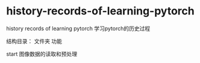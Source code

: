 # history-records-of-learning-pytorch
history records of learning pytorch
学习pytorch的历史过程


结构目录：
文件夹             功能

start       图像数据的读取和预处理
